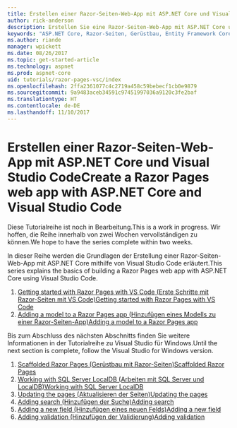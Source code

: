```yaml
---
title: Erstellen einer Razor-Seiten-Web-App mit ASP.NET Core und Visual Studio Code
author: rick-anderson
description: Erstellen Sie eine Razor-Seiten-Web-App mit ASP.NET Core und EF Core.
keywords: "ASP.NET Core, Razor-Seiten, Gerüstbau, Entity Framework Core, EF, EF Core, Datenbank, Visual Studio Code"
ms.author: riande
manager: wpickett
ms.date: 08/26/2017
ms.topic: get-started-article
ms.technology: aspnet
ms.prod: aspnet-core
uid: tutorials/razor-pages-vsc/index
ms.openlocfilehash: 2ffa2361077c4c2719a458c59bebecf1cb0e9879
ms.sourcegitcommit: 9a9483aceb34591c97451997036a9120c3fe2baf
ms.translationtype: HT
ms.contentlocale: de-DE
ms.lasthandoff: 11/10/2017
---
```

# <a name="create-a-razor-pages-web-app-with-aspnet-core-and-visual-studio-code"></a><span data-ttu-id="504f4-104">Erstellen einer Razor-Seiten-Web-App mit ASP.NET Core und Visual Studio Code</span><span class="sxs-lookup"><span data-stu-id="504f4-104">Create a Razor Pages web app with ASP.NET Core and Visual Studio Code</span></span>

<span data-ttu-id="504f4-105">Diese Tutorialreihe ist noch in Bearbeitung.</span><span class="sxs-lookup"><span data-stu-id="504f4-105">This is a work in progress.</span></span> <span data-ttu-id="504f4-106">Wir hoffen, die Reihe innerhalb von zwei Wochen vervollständigen zu können.</span><span class="sxs-lookup"><span data-stu-id="504f4-106">We hope to have the series complete within two weeks.</span></span>

<span data-ttu-id="504f4-107">In dieser Reihe werden die Grundlagen der Erstellung einer Razor-Seiten-Web-App mit ASP.NET Core mithilfe von Visual Studio Code erläutert.</span><span class="sxs-lookup"><span data-stu-id="504f4-107">This series explains the basics of building a Razor Pages web app with ASP.NET Core using Visual Studio Code.</span></span>

1. [<span data-ttu-id="504f4-108">Getting started with Razor Pages with VS Code (Erste Schritte mit Razor-Seiten mit VS Code)</span><span class="sxs-lookup"><span data-stu-id="504f4-108">Getting started with Razor Pages with VS Code</span></span>](xref:tutorials/razor-pages-vsc/razor-pages-start)
1. [<span data-ttu-id="504f4-109">Adding a model to a Razor Pages app (Hinzufügen eines Modells zu einer Razor-Seiten-App)</span><span class="sxs-lookup"><span data-stu-id="504f4-109">Adding a model to a Razor Pages app</span></span>](xref:tutorials/razor-pages-vsc/model)

<span data-ttu-id="504f4-110">Bis zum Abschluss des nächsten Abschnitts finden Sie weitere Informationen in der Tutorialreihe zu Visual Studio für Windows.</span><span class="sxs-lookup"><span data-stu-id="504f4-110">Until the next section is complete, follow the Visual Studio for Windows version.</span></span>


1. [<span data-ttu-id="504f4-111">Scaffolded Razor Pages (Gerüstbau mit Razor-Seiten)</span><span class="sxs-lookup"><span data-stu-id="504f4-111">Scaffolded Razor Pages</span></span>](xref:tutorials/razor-pages/page)
1. [<span data-ttu-id="504f4-112">Working with SQL Server LocalDB (Arbeiten mit SQL Server und LocalDB)</span><span class="sxs-lookup"><span data-stu-id="504f4-112">Working with SQL Server LocalDB</span></span>](xref:tutorials/razor-pages/sql)
1. [<span data-ttu-id="504f4-113">Updating the pages (Aktualisieren der Seiten)</span><span class="sxs-lookup"><span data-stu-id="504f4-113">Updating the pages</span></span>](xref:tutorials/razor-pages/da1)
1. [<span data-ttu-id="504f4-114">Adding search (Hinzufügen der Suche)</span><span class="sxs-lookup"><span data-stu-id="504f4-114">Adding search</span></span>](xref:tutorials/razor-pages/search)
1. [<span data-ttu-id="504f4-115">Adding a new field (Hinzufügen eines neuen Felds)</span><span class="sxs-lookup"><span data-stu-id="504f4-115">Adding a new field</span></span>](xref:tutorials/razor-pages/new-field)
1. [<span data-ttu-id="504f4-116">Adding validation (Hinzufügen der Validierung)</span><span class="sxs-lookup"><span data-stu-id="504f4-116">Adding validation</span></span>](xref:tutorials/razor-pages/validation)
